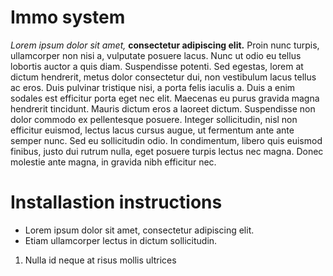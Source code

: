 # Immo system
*Lorem ipsum dolor sit amet,* **consectetur adipiscing elit.** Proin nunc turpis, ullamcorper non nisi a, vulputate posuere lacus. Nunc ut odio eu tellus lobortis auctor a quis diam. Suspendisse potenti. Sed egestas, lorem at dictum hendrerit, metus dolor consectetur dui, non vestibulum lacus tellus ac eros. Duis pulvinar tristique nisi, a porta felis iaculis a. Duis a enim sodales est efficitur porta eget nec elit. Maecenas eu purus gravida magna hendrerit tincidunt. Mauris dictum eros a laoreet dictum. Suspendisse non dolor commodo ex pellentesque posuere. Integer sollicitudin, nisl non efficitur euismod, lectus lacus cursus augue, ut fermentum ante ante semper nunc. Sed eu sollicitudin odio. In condimentum, libero quis euismod finibus, justo dui rutrum nulla, eget posuere turpis lectus nec magna. Donec molestie ante magna, in gravida nibh efficitur nec.

# Installastion instructions
* Lorem ipsum dolor sit amet, consectetur adipiscing elit.
* Etiam ullamcorper lectus in dictum sollicitudin.
1. Nulla id neque at risus mollis ultrices

